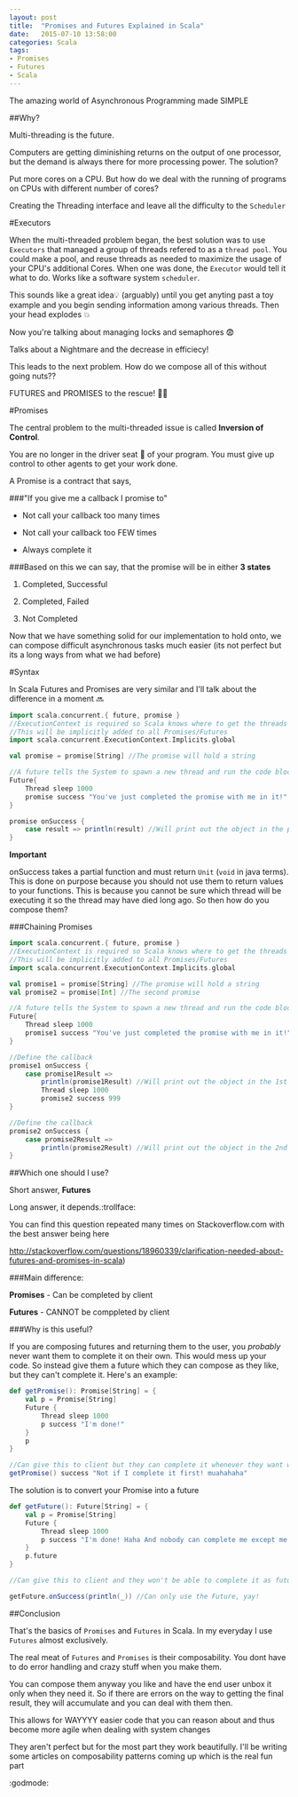 ```yaml
---
layout: post
title:  "Promises and Futures Explained in Scala"
date:   2015-07-10 13:58:00
categories: Scala
tags:
- Promises
- Futures
- Scala
---
```

The amazing world of Asynchronous Programming made SIMPLE

##Why?

Multi-threading is the future. 

Computers are getting diminishing returns on the output of one processor, but the demand is always there for more processing power. The solution?

Put more cores on a CPU. But how do we deal with the running of programs on CPUs with different number of cores?

Creating the Threading interface and leave all the difficulty to the `Scheduler`

#Executors

When the multi-threaded problem began, the best solution was to use `Executors` that managed a group of threads refered to as a `thread pool`. 
You could make a pool, and reuse threads as needed to maximize the usage of your CPU's additional Cores. When one was done, the `Executor` would tell it what to do. 
Works like a software system `scheduler`.

This sounds like a great idea:bulb: (arguably) until you get anyting past a toy example and you begin sending information among various threads. Then your head explodes :boom:

Now you're talking about managing locks and semaphores :fearful:

Talks about a Nightmare and the decrease in efficiecy!

This leads to the next problem. How do we compose all of this without going nuts??

FUTURES and PROMISES to the rescue! :running::dash:

#Promises

The central problem to the multi-threaded issue is called **Inversion of Control**. 

You are no longer in the driver seat :red_car: of your program. You must give up control to other agents to get your work done.

A Promise is a contract that says, 

###"If you give me a callback I promise to" 

* Not call your callback too many times

* Not call your callback too FEW times

* Always complete it

###Based on this we can say, that the promise will be in either **3 states**

1. Completed, Successful

2. Completed, Failed

3. Not Completed

Now that we have something solid for our implementation to hold onto, we can compose difficult asynchronous tasks much easier (its not perfect but its a long ways from what we had before)

#Syntax

In Scala Futures and Promises are very similar and I'll talk about the difference in a moment :soon:

```scala
import scala.concurrent.{ future, promise }
//ExecutionContext is required so Scala knows where to get the threads from
//This will be implicitly added to all Promises/Futures
import scala.concurrent.ExecutionContext.Implicits.global

val promise = promise[String] //The promise will hold a string

//A future tells the System to spawn a new thread and run the code block inside it
Future{
    Thread sleep 1000
    promise success "You've just completed the promise with me in it!"
}

promise onSuccess {
    case result => println(result) //Will print out the object in the promise
}
```

**Important**

onSuccess takes a partial function and must return `Unit` (`void` in java terms). This is done on purpose because you should not use them to return values to your functions. This is because you cannot be sure which thread will be executing it so the thread may have died long ago. So then how do you compose them?

###Chaining Promises

```scala
import scala.concurrent.{ future, promise }
//ExecutionContext is required so Scala knows where to get the threads from
//This will be implicitly added to all Promises/Futures
import scala.concurrent.ExecutionContext.Implicits.global

val promise1 = promise[String] //The promise will hold a string
val promise2 = promise[Int] //The second promise 

//A future tells the System to spawn a new thread and run the code block inside it
Future{
    Thread sleep 1000
    promise1 success "You've just completed the promise with me in it!"
}

//Define the callback
promise1 onSuccess {
    case promise1Result => 
        println(promise1Result) //Will print out the object in the 1st promise
        Thread sleep 1000
        promise2 success 999
}

//Define the callback
promise2 onSuccess {
    case promise2Result =>
        println(promise2Result) //Will print out the object in the 2nd promise
}
```

##Which one should I use?

Short answer, **Futures** 

Long answer, it depends.:trollface:

You can find this question repeated many times on Stackoverflow.com with the best answer being here 

http://stackoverflow.com/questions/18960339/clarification-needed-about-futures-and-promises-in-scala)

###Main difference:

**Promises** - Can be completed by client

**Futures** - CANNOT be comppleted by client

###Why is this useful?

If you are composing futures and returning them to the user, you *probably* never want them to complete it on their own. This would mess up your code. So instead give them a future which they can compose as they like, but they can't complete it. Here's an example:

```scala
def getPromise(): Promise[String] = {
    val p = Promise[String]
    Future {
        Thread sleep 1000
        p success "I'm done!"
    }
    p
}

//Can give this to client but they can complete it whenever they want which is bad! 
getPromise() success "Not if I complete it first! muahahaha"
```

The solution is to convert your Promise into a future

```scala
def getFuture(): Future[String] = {
    val p = Promise[String]
    Future {
        Thread sleep 1000
        p success "I'm done! Haha And nobody can complete me except me!"
    }
    p.future
}

//Can give this to client and they won't be able to complete it as future doesn't have a `.success()` function

getFuture.onSuccess(println(_)) //Can only use the Future, yay!
```

##Conclusion

That's the basics of `Promises` and `Futures` in Scala. In my everyday I use `Futures` almost exclusively.

The real meat of `Futures` and `Promises` is their composability. You dont have to do error handling and crazy stuff when you make them.

You can compose them anyway you like and have the end user unbox it only when they need it. 
So if there are errors on the way to getting the final result, they will accumulate and you can deal with them then.

This allows for WAYYYY easier code that you can reason about and thus become more agile when dealing with system changes

They aren't perfect but for the most part they work beautifully. I'll be writing some articles on composability patterns coming up which is the real fun part

:godmode:








